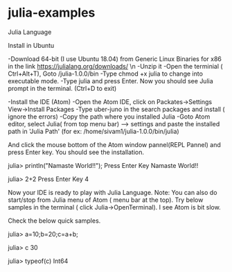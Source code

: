 # julia-examples
Julia Language

Install in Ubuntu

-Download 64-bit (I use Ubuntu 18.04) from Generic Linux Binaries for x86 in the link https://julialang.org/downloads/ \n
-Unzip it
-Open the terminial ( Ctrl+Alt+T), Goto <julia-install-folder>/julia-1.0.0/bin
-Type chmod +x julia to change into executable mode. 
-Type julia and press Enter. Now you should see Julia prompt in the terminal. (Ctrl+D to exit)
  
-Install the IDE (Atom)
-Open the Atom IDE, click on Packates->Settings View->Install Packages
-Type uber-juno in the search packages and install ( ignore the errors)
-Copy the path where you installed Julia
-Goto Atom editor, select Julia( from top menu bar) --> settings and paste the installed path in 'Julia Path' (for ex: /home/sivam1/julia-1.0.0/bin/julia)

And click the mouse bottom of the Atom window pannel(REPL Pannel) and press Enter key. You should see the installation.

julia> println("Namaste World!!");  Press Enter Key
Namaste World!!

julia> 2+2   Press Enter Key
4

Now your IDE is ready to play with Julia Language.
Note: You can also do start/stop from Julia menu of Atom ( menu bar at the top). Try below samples in the terminal ( click Julia->OpenTerminal). I see Atom is bit slow.

Check the below quick samples.

julia> a=10;b=20;c=a+b;

julia> c
30

julia> typeof(c)
Int64


